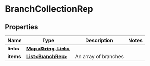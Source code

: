 

# BranchCollectionRep


## Properties

Name | Type | Description | Notes
------------ | ------------- | ------------- | -------------
**links** | [**Map&lt;String, Link&gt;**](Link.md) |  | 
**items** | [**List&lt;BranchRep&gt;**](BranchRep.md) | An array of branches | 



